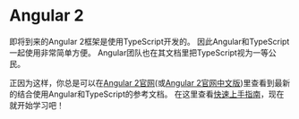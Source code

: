 # Angular 2

即将到来的Angular 2框架是使用TypeScript开发的。 因此Angular和TypeScript一起使用非常简单方便。 Angular团队也在其文档里把TypeScript视为一等公民。

正因为这样，你总是可以在[Angular 2官网](https://angular.io)\(或[Angular 2官网中文版](https://angular.cn)\)里查看到最新的结合使用Angular和TypeScript的参考文档。 在这里查看[快速上手指南](https://angular.io/docs/ts/latest/quickstart.html)，现在就开始学习吧！

